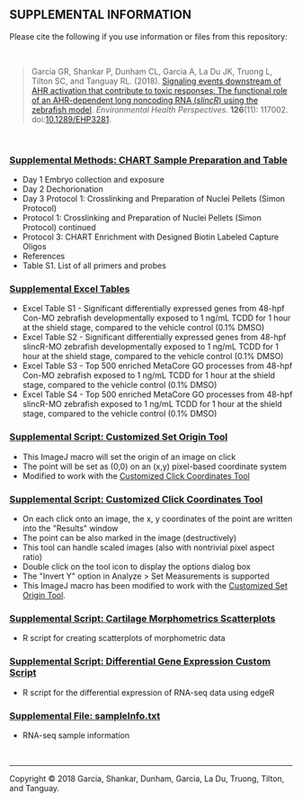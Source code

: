 ## SUPPLEMENTAL INFORMATION
Please cite the following if you use information or files from this repository:

<br>

>Garcia GR, Shankar P, Dunham CL, Garcia A, La Du JK, Truong L, Tilton SC, and Tanguay RL. (2018). [Signaling events downstream of AHR activation that contribute to toxic responses: The functional role of an AHR-dependent long noncoding RNA (*slincR*) using the zebrafish model](https://github.com/Tanguay-Lab/Manuscripts/wiki/Garcia_2018_Environ_Health_Persp). *Environmental Health Perspectives*. **126**(11): 117002. doi:[10.1289/EHP3281](https://doi.org/10.1289/EHP3281).

<br>

### [Supplemental Methods: CHART Sample Preparation and Table](https://github.com/Tanguay-Lab/Manuscripts/blob/main/Garcia_et_al_(2018)_Environ_Health_Persp/Files/CHART_Sample_Preparation_and_Table.pdf)
* Day 1 Embryo collection and exposure
* Day 2 Dechorionation
* Day 3 Protocol 1: Crosslinking and Preparation of Nuclei Pellets (Simon Protocol)
* Protocol 1: Crosslinking and Preparation of Nuclei Pellets (Simon Protocol) continued
* Protocol 3: CHART Enrichment with Designed Biotin Labeled Capture Oligos
* References
* Table S1. List of all primers and probes

### [Supplemental Excel Tables](https://github.com/Tanguay-Lab/Manuscripts/blob/main/Garcia_et_al_(2018)_Environ_Health_Persp/Files/Supplemental_Excel_Tables.xlsx)
* Excel Table S1 - Significant differentially expressed genes from 48-hpf Con-MO zebrafish developmentally exposed to 1 ng/mL TCDD for 1 hour at the shield stage, compared to the vehicle control (0.1% DMSO) 
* Excel Table S2 - Significant differentially expressed genes from 48-hpf slincR-MO zebrafish developmentally exposed to 1 ng/mL TCDD for 1 hour at the shield stage, compared to the vehicle control (0.1% DMSO) 
* Excel Table S3 - Top 500 enriched MetaCore GO processes from 48-hpf Con-MO zebrafish exposed to 1 ng/mL TCDD for 1 hour at the shield stage, compared to the vehicle control (0.1% DMSO) 
* Excel Table S4 - Top 500 enriched MetaCore GO processes from 48-hpf slincR-MO zebrafish exposed to 1 ng/mL TCDD for 1 hour at the shield stage, compared to the vehicle control (0.1% DMSO) 

### [Supplemental Script: Customized Set Origin Tool](https://github.com/Tanguay-Lab/Manuscripts/blob/main/Garcia_et_al_(2018)_Environ_Health_Persp/Files/Customized_Set_Origin_Tool.ijm)
* This ImageJ macro will set the origin of an image on click
* The point will be set as (0,0) on an (x,y) pixel-based coordinate system
* Modified to work with the [Customized Click Coordinates Tool](https://github.com/Tanguay-Lab/Manuscripts/blob/main/Garcia_et_al_(2018)_Environ_Health_Persp/Files/Customized_Click_Coordinates_Tool.ijm)

### [Supplemental Script: Customized Click Coordinates Tool](https://github.com/Tanguay-Lab/Manuscripts/blob/main/Garcia_et_al_(2018)_Environ_Health_Persp/Files/Customized_Click_Coordinates_Tool.ijm)
* On each click onto an image, the x, y coordinates of the point are written into the "Results" window
* The point can be also marked in the image (destructively)
* This tool can handle scaled images (also with nontrivial pixel aspect ratio)
* Double click on the tool icon to display the options dialog box
* The "Invert Y" option in Analyze > Set Measurements is supported
* This ImageJ macro has been modified to work with the [Customized Set Origin Tool](https://github.com/Tanguay-Lab/Manuscripts/blob/main/Garcia_et_al_(2018)_Environ_Health_Persp/Files/Customized_Set_Origin_Tool.ijm). 

### [Supplemental Script: Cartilage Morphometrics Scatterplots](https://github.com/Tanguay-Lab/Manuscripts/blob/main/Garcia_et_al_(2018)_Environ_Health_Persp/Files/Cartilage_morphometrics.R)
* R script for creating scatterplots of morphometric data

### [Supplemental Script: Differential Gene Expression Custom Script](https://github.com/Tanguay-Lab/Manuscripts/blob/main/Garcia_et_al_(2018)_Environ_Health_Persp/Files/Differential_expression_custom_script.R)
* R script for the differential expression of RNA-seq data using edgeR

### [Supplemental File: sampleInfo.txt](https://github.com/Tanguay-Lab/Manuscripts/blob/main/Garcia_et_al_(2018)_Environ_Health_Persp/Files/sampleInfo.txt)
* RNA-seq sample information

<br>

***

Copyright © 2018 Garcia, Shankar, Dunham, Garcia, La Du, Truong, Tilton, and Tanguay. 
